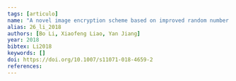 ```yaml
---
tags: [articulo]
name: "A novel image encryption scheme based on improved random number generator and its implementation"
alias: 26_li_2018
authors: [Bo Li, Xiaofeng Liao, Yan Jiang]
year: 2018
bibtex: Li2018
keywords: []
doi: https://doi.org/10.1007/s11071-018-4659-2
references: 
---
```


